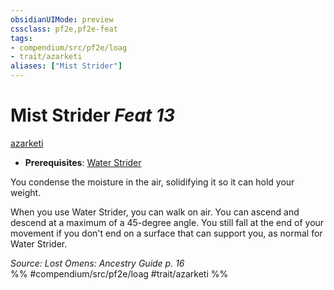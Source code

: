 ```yaml
---
obsidianUIMode: preview
cssclass: pf2e,pf2e-feat
tags:
- compendium/src/pf2e/loag
- trait/azarketi
aliases: ["Mist Strider"]
---
```

# Mist Strider  *Feat 13*  
[azarketi](azarketi-loag.md "Azarketi Ancestry & Heritage Trait")  

- **Prerequisites**: [Water Strider](water-strider-loag.md)

You condense the moisture in the air, solidifying it so it can hold your weight.

When you use Water Strider, you can walk on air. You can ascend and descend at a maximum of a 45-degree angle. You still fall at the end of your movement if you don't end on a surface that can support you, as normal for Water Strider.

*Source: Lost Omens: Ancestry Guide p. 16*  
%% #compendium/src/pf2e/loag #trait/azarketi %%